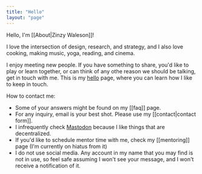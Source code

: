 ```yaml
---
title: "Hello"
layout: "page"
---
```

Hello, I'm [[About|Zinzy Waleson]]!

I love the intersection of design, research, and strategy, and I also love cooking, making music, yoga, reading, and cinema.

I enjoy meeting new people. If you have something to share, you'd like to play or learn together, or can think of any othe reason we should be talking, get in touch with me. This is my [hello](https://alastairjohnston.com/introducing-hello-pages/) page, where you can learn how I like to keep in touch. 

How to contact me:
- Some of your answers might be found on my [[faq]] page.
- For any inquiry, email is your best shot. Please use my [[contact|contact form]].
- I infrequently check [Mastodon](https://mstdn.social/@zinzy) because I like things that are decentralized. 
- If you'd like to schedule mentor time with me, check my [[mentoring]] page (I'm currently on hiatus from it)
- I do not use social media. Any account in my name that you may find is not in use, so feel safe assuming I won't see your message, and I won't receive a notification of it. 